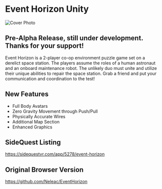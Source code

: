 # Event Horizon Unity
![Cover Photo](https://cdn.sidequestvr.com/file/120952/event-horizonpng.PNG)

## Pre-Alpha Release, still under development. Thanks for your support!
Event Horizon is a 2-player co-op environment puzzle game set on a derelict space station. The players assume the roles of a human astronaut and an onboard maintenance robot. The unlikely duo must unite and utilize their unique abilities to repair the space station. Grab a friend and put your communication and coordination to the test!

## New Features
* Full Body Avatars
* Zero Gravity Movement through Push/Pull
* Physically Accurate Wires
* Additional Map Section
* Enhanced Graphics

## SideQuest Listing
https://sidequestvr.com/app/5278/event-horizon

## Original Browser Version
https://github.com/Neleac/EventHorizon
